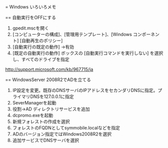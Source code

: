 = Windows いろいろメモ

== 自動実行をOFFにする

1. gpedit.mscを開く
1. [コンピューターの構成]、[管理用テンプレート]、[Windows コンポーネント] [自動再生のポリシー]
1. [自動実行の既定の動作] →有効
1. [既定の自動実行の動作] ボックスの [自動実行コマンドを実行しない] を選択し、すべてのドライブを指定

http://support.microsoft.com/kb/967715/ja

== WindowsServer 2008R2でADを立てる

1. IP設定を変更。既存のDNSサーバのIPアドレスをセカンダリDNSに指定。プライマリDNSを127.0.0.1に指定
1. SeverManagerを起動
1. 役割→AD ディレクトリサービスを追加
1. dcpromo.exeを起動
1. 新規フォレストの作成を選択
1. フォレストのFQDNとしてsymmobile.localなどを指定
1. ADのバージョン指定ではWindows2008R2を選択
1. 追加サービスでDNSサーバを選択



